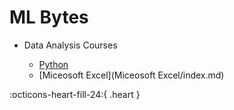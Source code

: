 # ML Bytes

- Data Analysis Courses


	- [Python](Python/index.md)
	- [Miceosoft Excel](Miceosoft Excel/index.md)
	
	
:octicons-heart-fill-24:{ .heart }
